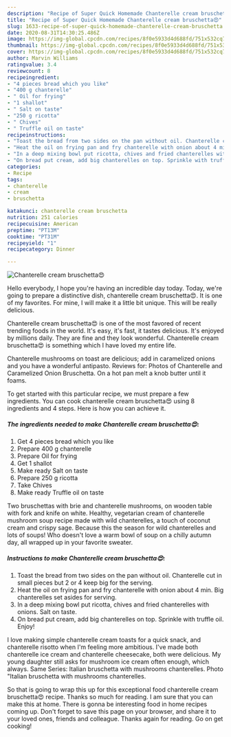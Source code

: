 ```yaml
---
description: "Recipe of Super Quick Homemade Chanterelle cream bruschetta😍"
title: "Recipe of Super Quick Homemade Chanterelle cream bruschetta😍"
slug: 1633-recipe-of-super-quick-homemade-chanterelle-cream-bruschetta
date: 2020-08-31T14:30:25.486Z
image: https://img-global.cpcdn.com/recipes/8f0e5933d4d688fd/751x532cq70/chanterelle-cream-bruschetta😍-recipe-main-photo.jpg
thumbnail: https://img-global.cpcdn.com/recipes/8f0e5933d4d688fd/751x532cq70/chanterelle-cream-bruschetta😍-recipe-main-photo.jpg
cover: https://img-global.cpcdn.com/recipes/8f0e5933d4d688fd/751x532cq70/chanterelle-cream-bruschetta😍-recipe-main-photo.jpg
author: Marvin Williams
ratingvalue: 3.4
reviewcount: 8
recipeingredient:
- "4 pieces bread which you like"
- "400 g chanterelle"
- " Oil for frying"
- "1 shallot"
- " Salt on taste"
- "250 g ricotta"
- " Chives"
- " Truffle oil on taste"
recipeinstructions:
- "Toast the bread from two sides on the pan without oil. Chanterelle cut in small pieces but 2 or 4 keep big for the serving."
- "Heat the oil on frying pan and fry chanterelle with onion about 4 min. Big chanterelles set asides for serving."
- "In a deep mixing bowl put ricotta, chives and fried chanterelles with onions. Salt on taste."
- "On bread put cream, add big chanterelles on top. Sprinkle with truffle oil. Enjoy!"
categories:
- Recipe
tags:
- chanterelle
- cream
- bruschetta

katakunci: chanterelle cream bruschetta 
nutrition: 251 calories
recipecuisine: American
preptime: "PT13M"
cooktime: "PT31M"
recipeyield: "1"
recipecategory: Dinner

---
```



![Chanterelle cream bruschetta😍](https://img-global.cpcdn.com/recipes/8f0e5933d4d688fd/751x532cq70/chanterelle-cream-bruschetta😍-recipe-main-photo.jpg)

Hello everybody, I hope you're having an incredible day today. Today, we're going to prepare a distinctive dish, chanterelle cream bruschetta😍. It is one of my favorites. For mine, I will make it a little bit unique. This will be really delicious.

Chanterelle cream bruschetta😍 is one of the most favored of recent trending foods in the world. It's easy, it's fast, it tastes delicious. It's enjoyed by millions daily. They are fine and they look wonderful. Chanterelle cream bruschetta😍 is something which I have loved my entire life.

Chanterelle mushrooms on toast are delicious; add in caramelized onions and you have a wonderful antipasto. Reviews for: Photos of Chanterelle and Caramelized Onion Bruschetta. On a hot pan melt a knob butter until it foams.


To get started with this particular recipe, we must prepare a few ingredients. You can cook chanterelle cream bruschetta😍 using 8 ingredients and 4 steps. Here is how you can achieve it.

<!--inarticleads1-->

##### The ingredients needed to make Chanterelle cream bruschetta😍:

1. Get 4 pieces bread which you like
1. Prepare 400 g chanterelle
1. Prepare  Oil for frying
1. Get 1 shallot
1. Make ready  Salt on taste
1. Prepare 250 g ricotta
1. Take  Chives
1. Make ready  Truffle oil on taste


Two bruschettas with brie and chanterelle mushrooms, on wooden table with fork and knife on white. Healthy, vegetarian cream of chanterelle mushroom soup recipe made with wild chanterelles, a touch of coconut cream and crispy sage. Because this the season for wild chanterelles and lots of soups! Who doesn&#39;t love a warm bowl of soup on a chilly autumn day, all wrapped up in your favorite sweater. 

<!--inarticleads2-->

##### Instructions to make Chanterelle cream bruschetta😍:

1. Toast the bread from two sides on the pan without oil. Chanterelle cut in small pieces but 2 or 4 keep big for the serving.
1. Heat the oil on frying pan and fry chanterelle with onion about 4 min. Big chanterelles set asides for serving.
1. In a deep mixing bowl put ricotta, chives and fried chanterelles with onions. Salt on taste.
1. On bread put cream, add big chanterelles on top. Sprinkle with truffle oil. Enjoy!


I love making simple chanterelle cream toasts for a quick snack, and chanterelle risotto when I&#39;m feeling more ambitious. I&#39;ve made both chanterelle ice cream and chanterelle cheesecake, both were delicious. My young daughter still asks for mushroom ice cream often enough, which always. Same Series: Italian bruschetta with mushrooms chanterelles. Photo &#34;Italian bruschetta with mushrooms chanterelles. 

So that is going to wrap this up for this exceptional food chanterelle cream bruschetta😍 recipe. Thanks so much for reading. I am sure that you can make this at home. There is gonna be interesting food in home recipes coming up. Don't forget to save this page on your browser, and share it to your loved ones, friends and colleague. Thanks again for reading. Go on get cooking!

